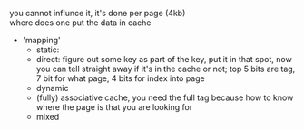 you cannot influnce it, it's done per page (4kb)   
where does one put the data in cache    
- 'mapping'
   - static: 
   - direct: figure out some key as part of the key, put it in that spot, now you can tell straight away if it's in the cache or not; top 5 bits are tag, 7 bit for what page, 4 bits for index into page
   - dynamic
   - (fully) associative cache, you need the full tag because how to know where the page is that you are looking for 
   - mixed
